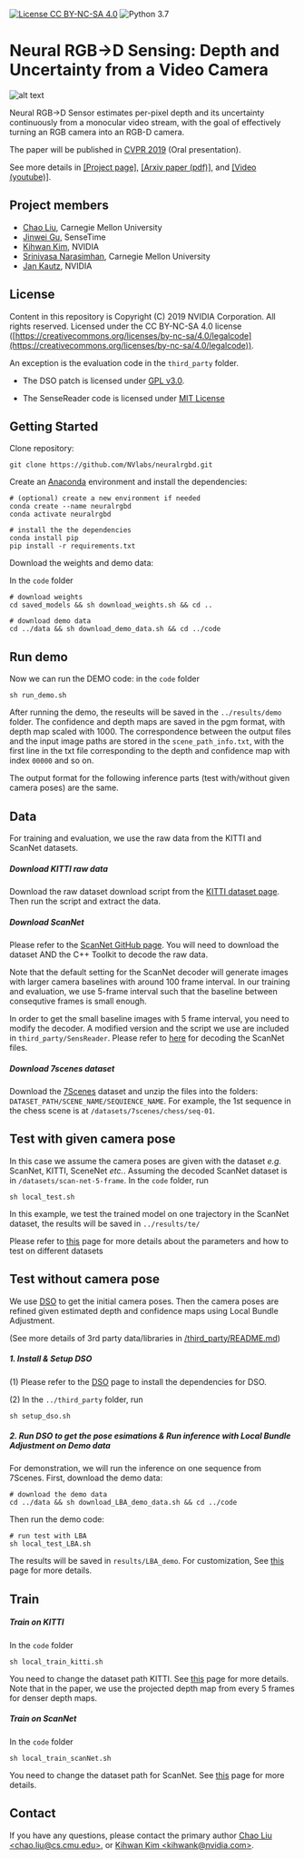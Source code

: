 [![License CC BY-NC-SA 4.0](https://img.shields.io/badge/License-CC%20BY--NC--SA%204.0-blue.svg)](https://creativecommons.org/licenses/by-nc-sa/4.0/legalcode)
![Python 3.7](https://img.shields.io/badge/python-3.7-green.svg)
# Neural RGB→D Sensing: Depth and Uncertainty from a Video Camera 
![alt text](https://research.nvidia.com/sites/default/files/publications/neuralrgbd.jpg)

Neural RGB→D Sensor estimates per-pixel depth and its uncertainty continuously from a monocular video stream, with the goal of effectively turning an RGB
camera into an RGB-D camera.

The paper will be published in [CVPR 2019](http://cvpr2019.thecvf.com/) (Oral presentation).

See more details in [[Project page]](https://research.nvidia.com/publication/2019-06_Neural-RGBD), [[Arxiv paper (pdf)]](https://arxiv.org/pdf/1901.02571.pdf), and [[Video (youtube)]](https://www.youtube.com/watch?v=KZGDBtArbeo).

## Project members ##

* [Chao Liu](http://www.cs.cmu.edu/~ILIM/people/chaoliu1/), Carnegie Mellon University
* [Jinwei Gu](http://www.gujinwei.org/), SenseTime
* [Kihwan Kim](https://research.nvidia.com/person/kihwan-kim), NVIDIA
* [Srinivasa Narasimhan](http://www.cs.cmu.edu/~srinivas/), Carnegie Mellon University
* [Jan Kautz](https://research.nvidia.com/person/jan-kautz), NVIDIA

## License
Content in this repository is Copyright (C) 2019 NVIDIA Corporation. All rights reserved. Licensed under the CC BY-NC-SA 4.0 license
([https://creativecommons.org/licenses/by-nc-sa/4.0/legalcode](https://creativecommons.org/licenses/by-nc-sa/4.0/legalcode)).

An exception is the evaluation code in the ``third_party`` folder.

- The DSO patch is licensed under [GPL v3.0](https://github.com/JakobEngel/dso/blob/master/LICENSE).

- The SenseReader code is licensed under [MIT License](https://github.com/ScanNet/ScanNet#license)


## Getting Started 
Clone repository: 
```
git clone https://github.com/NVlabs/neuralrgbd.git
```

Create an [Anaconda](https://www.anaconda.com/distribution/) environment and install the dependencies:
```
# (optional) create a new environment if needed
conda create --name neuralrgbd
conda activate neuralrgbd

# install the the dependencies 
conda install pip
pip install -r requirements.txt
```

Download the weights and demo data:

In the `code` folder 
```
# download weights
cd saved_models && sh download_weights.sh && cd ..

# download demo data
cd ../data && sh download_demo_data.sh && cd ../code
```

## Run demo 
Now we can run the DEMO code: in the `code` folder
```
sh run_demo.sh
``` 
After running the demo, the reseults will be saved in the `../results/demo`
folder.  The confidence and depth maps are saved in the pgm format, with depth
map scaled with 1000.  The correspondence between the output files and the
input image paths are stored in the `scene_path_info.txt`, with the first line
in the txt file corresponding to the depth and confidence map with index
`00000` and so on.

The output format for the following inference parts (test with/without given camera poses) are the same.

## Data
For training and evaluation, we use the raw data from the KITTI and ScanNet datasets.

##### Download KITTI raw data
Download the raw dataset download script from the [KITTI dataset page](http://www.cvlibs.net/datasets/kitti/raw_data.php). 
Then run the script and extract the data.

##### Download ScanNet
Please refer to the [ScanNet GitHub page](https://github.com/ScanNet/ScanNet).
You will need to download the dataset AND the C++ Toolkit to decode the raw data.

Note that the default setting for the ScanNet decoder will generate images with larger camera baselines with around 100 frame interval.  In our training and evaluation, we use 5-frame interval such that the baseline between consequtive frames is small enough. 

In order to get the small baseline images with 5 frame interval, you need to modify the decoder.  A modified version and the script we use are included in `third_party/SensReader`.  Please refer to [here](./third_party/SensReader) for decoding the ScanNet files.

##### Download 7scenes dataset
Download the [7Scenes](https://www.microsoft.com/en-us/research/project/rgb-d-dataset-7-scenes/) dataset
and unzip the files into the folders: `DATASET_PATH/SCENE_NAME/SEQUIENCE_NAME`.  For example, the 1st sequence in the chess scene is at
`/datasets/7scenes/chess/seq-01`.

## Test with given camera pose
In this case we assume the camera poses are given with the dataset *e.g.* ScanNet, KITTI, SceneNet *etc.*.
Assuming the decoded ScanNet dataset is in `/datasets/scan-net-5-frame`. In the `code` folder, run
```
sh local_test.sh
```
In this example, we test the trained model on one trajectory in the ScanNet dataset, the results will be saved in `../results/te/`

Please refer to [this](docs/TE.md) page for more details about the parameters and how to test on different datasets

## Test without camera pose
We use [DSO](https://github.com/JakobEngel/dso) to get the initial camera poses. Then the camera poses are refined given estimated depth and confidence maps using Local Bundle Adjustment. 

(See more details of 3rd party data/libraries in [/third_party/README.md](./third_party/README.md))

##### 1. Install & Setup DSO 
(1) Please refer to the [DSO](https://github.com/JakobEngel/dso) page to install the dependencies for DSO.

(2) In the `../third_party` folder, run 
```
sh setup_dso.sh
```

##### 2. Run DSO to get the pose esimations & Run inference with Local Bundle Adjustment on Demo data
For demonstration, we will run the inference on one sequence from 7Scenes.  First, download the demo data:
```
# download the demo data
cd ../data && sh download_LBA_demo_data.sh && cd ../code
```

Then run the demo code:
```
# run test with LBA
sh local_test_LBA.sh
```
The results will be saved in `results/LBA_demo`.  For customization, See [this](./docs/LBA.md) page for more details.


## Train

##### Train on KITTI
In the `code` folder
```
sh local_train_kitti.sh
``` 
You need to change the dataset path KITTI. See [this](./docs/TR.md) page for more details.
Note that in the paper, we use the projected depth map from every 5 frames for denser depth maps.

##### Train on ScanNet 
In the `code` folder
```
sh local_train_scanNet.sh
``` 
You need to change the dataset path for ScanNet. See [this](./docs/TR.md) page for more details.
## Contact
If you have any questions, please contact the primary author [Chao Liu &lt;chao.liu@cs.cmu.edu>](mailto:chao.liu@cs.cmu.edu), or [Kihwan Kim &lt;kihwank@nvidia.com>](mailto:kihwank@nvidia.com).
